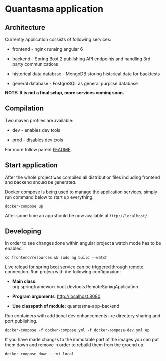 # Quantasma application

## Architecture

Currently application consists of following services:

-   frontend - nginx running angular 6

-   backend - Spring Boot 2 publishing API endpoints and handling 3rd party communications

-   historical data database - MongoDB storing historical data for backtests

-   general database - PostgreSQL as general purpose database

**NOTE: It is not a final setup, more services coming soon.**

## Compilation

Two maven profiles are available:

-   dev - enables dev tools

-   prod - disables dev tools

For more follow parent [README]({../README.md}).

## Start application

After the whole project was compiled all distribution files including frontend and backend should be generated.

Docker compose is being used to manage the application services, simply run command below to start up everything.

    docker-compose up

After some time an app should be now available at `http://localhost/`.

## Developing

In order to see changes done within angular project a watch mode has to be enabled.

    cd frontend/resources && sudo ng build --watch

Live reload for spring boot service can be triggered through remote connection. Run project with the following configuration:

-   **Main class:** org.springframework.boot.devtools.RemoteSpringApplication

-   **Program arguments:** <http://localhost:8080>

-   **Use classpath of module:** quantasma-app-backend

Run containers with additional dev enhancements like directory sharing and port publishing.

    docker-compose -f docker-compose.yml -f docker-compose-dev.yml up

If you have made changes to the immutable part of the images you can put them down and remove in order to rebuild them from the ground up.

    docker-compose down --rmi local
